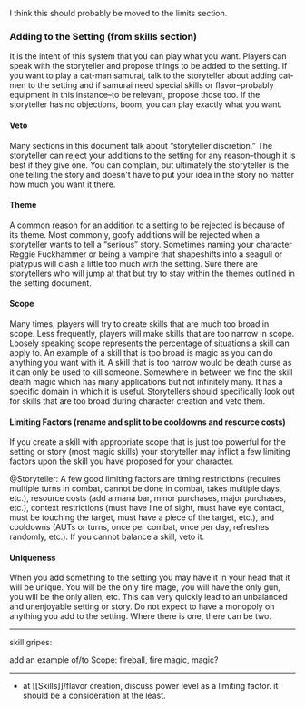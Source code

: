 
I think this should probably be moved to the limits section.
### Adding to the Setting (from skills section)

It is the intent of this system that you can play what you want. Players can speak with the storyteller and propose things to be added to the setting. If you want to play a cat-man samurai, talk to the storyteller about adding cat-men to the setting and if samurai need special skills or flavor–probably equipment in this instance–to be relevant, propose those too. If the storyteller has no objections, boom, you can play exactly what you want.

#### Veto

Many sections in this document talk about “storyteller discretion.” The storyteller can reject your additions to the setting for any reason–though it is best if they give one. You can complain, but ultimately the storyteller is the one telling the story and doesn't have to put your idea in the story no matter how much you want it there.

#### Theme

A common reason for an addition to a setting to be rejected is because of its theme. Most commonly, goofy additions will be rejected when a storyteller wants to tell a “serious” story. Sometimes naming your character Reggie Fuckhammer or being a vampire that shapeshifts into a seagull or platypus will clash a little too much with the setting. Sure there are storytellers who will jump at that but try to stay within the themes outlined in the setting document.

#### Scope

Many times, players will try to create skills that are much too broad in scope. Less frequently, players will make skills that are too narrow in scope. Loosely speaking scope represents the percentage of situations a skill can apply to. An example of a skill that is too broad is magic as you can do anything you want with it. A skill that is too narrow would be death curse as it can only be used to kill someone. Somewhere in between we find the skill death magic which has many applications but not infinitely many. It has a specific domain in which it is useful. Storytellers should specifically look out for skills that are too broad during character creation and veto them.

#### Limiting Factors (rename and split to be cooldowns and resource costs)

If you create a skill with appropriate scope that is just too powerful for the setting or story (most magic skills) your storyteller may inflict a few limiting factors upon the skill you have proposed for your character.

@Storyteller: A few good limiting factors are timing restrictions (requires multiple turns in combat, cannot be done in combat, takes multiple days, etc.), resource costs (add a mana bar, minor purchases, major purchases, etc.), context restrictions (must have line of sight, must have eye contact, must be touching the target, must have a piece of the target, etc.), and cooldowns (AUTs or turns, once per combat, once per day, refreshes randomly, etc.). If you cannot balance a skill, veto it.

#### Uniqueness

When you add something to the setting you may have it in your head that it will be unique. You will be the only fire mage, you will have the only gun, you will be the only alien, etc. This can very quickly lead to an unbalanced and unenjoyable setting or story. Do not expect to have a monopoly on anything you add to the setting. Where there is one, there can be two.

---

skill gripes:

add an example of/to Scope: fireball, fire magic, magic?

---

- at [[Skills]]/flavor creation, discuss power level as a limiting factor. it should be a consideration at the least.